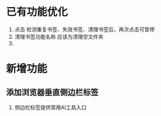 # 已有功能优化
1. 点击 检测重复书签、失效书签、清理书签后，再次点击可暂停
2. 清理书签功能名称 应该为清理空文件夹
3. 
# 新增功能
## 添加浏览器垂直侧边栏标签
1. 侧边栏标签提供常用AI工具入口
